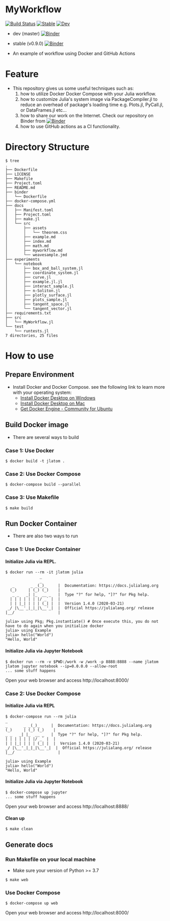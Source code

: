 # MyWorkflow


[![Build Status](https://github.com/terasakisatoshi/MyWorkflow.jl/workflows/CI/badge.svg)](https://github.com/terasakisatoshi/MyWorkflow.jl/actions)
[![Stable](https://img.shields.io/badge/docs-stable-blue.svg)](https://terasakisatoshi.github.io/MyWorkflow.jl/stable)
[![Dev](https://img.shields.io/badge/docs-dev-blue.svg)](https://terasakisatoshi.github.io/MyWorkflow.jl/dev)

- dev    (master) [![Binder](https://mybinder.org/badge_logo.svg)](https://mybinder.org/v2/gh/terasakisatoshi/MyWorkflow.jl/master)
- stable (v0.9.0)  [![Binder](https://mybinder.org/badge_logo.svg)](https://mybinder.org/v2/gh/terasakisatoshi/MyWorkflow.jl/v0.9.0)

- An example of workflow using Docker and GitHub Actions

# Feature

- This repository gives us some useful techniques such as:
  1. how to utilize Docker Docker Compose with your Julia workflow.
  2. how to customize Julia's system image via PackageCompiler.jl to reduce an overhead of package's loading time e.g. Plots.jl, PyCall.jl, or DataFrames.jl etc...
  3. how to share our work on the Internet. Check our repository on Binder from [![Binder](https://mybinder.org/badge_logo.svg)](https://mybinder.org/v2/gh/terasakisatoshi/MyWorkflow.jl/master)
  4. how to use GitHub actions as a CI functionality.


# Directory Structure

```console
$ tree
.
├── Dockerfile
├── LICENSE
├── Makefile
├── Project.toml
├── README.md
├── binder
│   └── Dockerfile
├── docker-compose.yml
├── docs
│   ├── Manifest.toml
│   ├── Project.toml
│   ├── make.jl
│   └── src
│       ├── assets
│       │   └── theorem.css
│       ├── example.md
│       ├── index.md
│       ├── math.md
│       ├── myworkflow.md
│       └── weavesample.jmd
├── experiments
│   └── notebook
│       ├── box_and_ball_system.jl
│       ├── coordinate_system.jl
│       ├── curve.jl
│       ├── example.jl.jl
│       ├── interact_sample.jl
│       ├── n-Soliton.jl
│       ├── plotly_surface.jl
│       ├── plots_sample.jl
│       ├── tangent_space.jl
│       └── tangent_vector.jl
├── requirements.txt
├── src
│   └── MyWorkflow.jl
└── test
    └── runtests.jl
7 directories, 25 files
```

# How to use

## Prepare Environment

- Install Docker and Docker Compose. see the following link to learn more with your operating system:
  - [Install Docker Desktop on Windows](https://docs.docker.com/docker-for-windows/install/)
  - [Install Docker Desktop on Mac](https://docs.docker.com/docker-for-mac/install/)
  - [Get Docker Engine - Community for Ubuntu](https://docs.docker.com/install/linux/docker-ce/ubuntu/)

## Build Docker image

- There are several ways to build

### Case 1: Use Docker

```console
$ docker build -t jlatom .
```

### Case 2: Use Docker Compose

```console
$ docker-compose build --parallel
```

### Case 3: Use Makefile

```
$ make build
```

## Run Docker Container

- There are also two ways to run

### Case 1: Use Docker Container

#### Initialize Julia via REPL.

```console
$ docker run --rm -it jlatom julia
               _
               _
   _       _ _(_)_     |  Documentation: https://docs.julialang.org
  (_)     | (_) (_)    |
   _ _   _| |_  __ _   |  Type "?" for help, "]?" for Pkg help.
  | | | | | | |/ _` |  |
  | | |_| | | | (_| |  |  Version 1.4.0 (2020-03-21)
 _/ |\__'_|_|_|\__'_|  |  Official https://julialang.org/ release
|__/                   |

julia> using Pkg; Pkg.instantiate() # Once execute this, you do not have to do again when you initialize docker
julia> using Example
julia> hello("World")
"Hello, World"
```

#### Initialize Julia via Jupyter Notebook

```console
$ docker run --rm -v $PWD:/work -w /work -p 8888:8888 --name jlatom jlatom jupyter notebook --ip=0.0.0.0 --allow-root
... some stuff happens
```

Open your web browser and access http://localhost:8000/

### Case 2: Use Docker Compose

#### Initialize Julia via REPL

```console
$ docker-compose run --rm julia
_
_       _ _(_)_     |  Documentation: https://docs.julialang.org
(_)     | (_) (_)    |
_ _   _| |_  __ _   |  Type "?" for help, "]?" for Pkg help.
| | | | | | |/ _` |  |
| | |_| | | | (_| |  |  Version 1.4.0 (2020-03-21)
_/ |\__'_|_|_|\__'_|  |  Official https://julialang.org/ release
|__/                   |

julia> using Example
julia> hello("World")
"Hello, World"
```

#### Initialize Julia via Jupyter Notebook

```console
$ docker-compose up jupyter
... some stuff happens

```

Open your web browser and access http://localhost:8888/

#### Clean up

```console
$ make clean
```

## Generate docs

### Run Makefile on your local machine

- Make sure your version of Python >= 3.7

```
$ make web
```

### Use Docker Compose


```console
$ docker-compose up web
```

Open your web browser and access http://localhost:8000/
